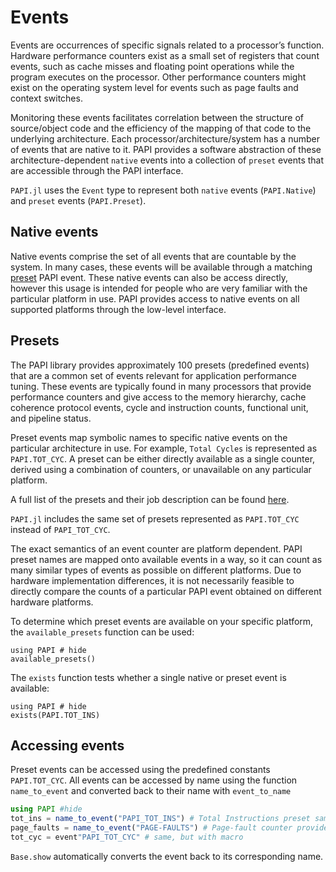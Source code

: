 # Events

Events are occurrences of specific signals related to a processor’s function. Hardware performance counters exist as a small
set of registers that count events, such as cache misses and floating point operations while the program executes on the processor.
Other performance counters might exist on the operating system level for events such as page faults and context switches.

Monitoring these events facilitates correlation between the structure of source/object code and the efficiency of the mapping of that code to the underlying architecture. Each processor/architecture/system has a number of events that are native to it.
PAPI provides a software abstraction of these architecture-dependent `native` events into a collection of `preset` events that are accessible through the PAPI interface.

`PAPI.jl` uses the `Event` type to represent both `native` events (`PAPI.Native`) and `preset` events (`PAPI.Preset`).

## Native events

Native events comprise the set of all events that are countable by the system. In many cases, these events will be available through a matching [preset](#presets) PAPI event. These native events can also be access directly, however this usage is intended for people who are very familiar with the particular platform in use.
PAPI provides access to native events on all supported platforms through the low-level interface.

## Presets

The PAPI library provides approximately 100 presets (predefined events) that are a common set of events relevant for application performance tuning.
These events are typically found in many processors that provide performance counters and give access to the memory hierarchy, cache coherence protocol events, cycle and instruction counts, functional unit, and pipeline status.

Preset events map symbolic names to specific native events on the particular architecture in use. For example, `Total Cycles` is represented as `PAPI.TOT_CYC`.
A preset can be either directly available as a single counter, derived using a combination of counters, or unavailable on any particular platform.

A full list of the presets and their job description can be found [here](http://icl.cs.utk.edu/projects/papi/files/documentation/PAPI_USER_GUIDE_23.htm#APPENDIX_A).

`PAPI.jl` includes the same set of presets represented as `PAPI.TOT_CYC` instead of `PAPI_TOT_CYC`.

The exact semantics of an event counter are platform dependent. PAPI preset names are mapped onto available events in a way, so it can count as many similar types of events as possible on different platforms. Due to hardware implementation differences, it is not necessarily feasible to directly compare the counts of a particular PAPI event obtained on different hardware platforms.

To determine which preset events are available on your specific platform, the `available_presets` function can be used:

```@example
using PAPI # hide
available_presets()
```

The `exists` function tests whether a single native or preset event is available:
```@example
using PAPI # hide
exists(PAPI.TOT_INS)
```

## Accessing events

Preset events can be accessed using the predefined constants `PAPI.TOT_CYC`. All events can be accessed by name using the function `name_to_event` and converted
back to their name with `event_to_name`

```julia
using PAPI #hide
tot_ins = name_to_event("PAPI_TOT_INS") # Total Instructions preset same as PAPI.TOT_INS
page_faults = name_to_event("PAGE-FAULTS") # Page-fault counter provided by perf, if available
tot_cyc = event"PAPI_TOT_CYC" # same, but with macro
```

`Base.show` automatically converts the event back to its corresponding name.
